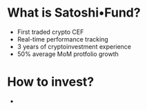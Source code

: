 # What is Satoshi•Fund?
* First traded crypto CEF
* Real-time performance tracking
* 3 years of cryptoinvestment experience
* 50% average MoM protfolio growth

# How to invest?
- 